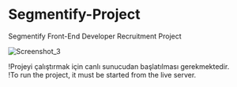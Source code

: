 # Segmentify-Project
 Segmentify Front-End Developer Recruitment Project

![Screenshot_3](https://user-images.githubusercontent.com/65818129/217819526-a6535065-cd21-448a-a1b8-133a8f90a77c.png)


!Projeyi çalıştırmak için canlı sunucudan başlatılması gerekmektedir.<br>
!To run the project, it must be started from the live server.
